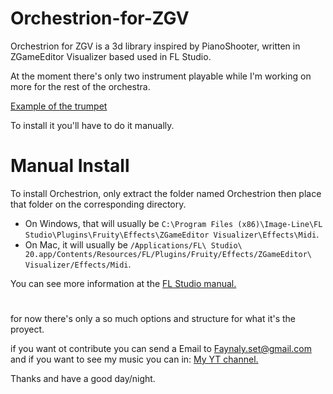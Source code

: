 # Orchestrion-for-ZGV
Orchestrion for ZGV is a 3d library inspired by PianoShooter, written in ZGameEditor Visualizer based used in FL Studio.

At the moment there's only two instrument playable
while I'm working on more for the rest of the orchestra.

[Example of the trumpet](https://www.youtube.com/watch?v=VA8eih0UYQQ "Example of the trumpet")

To install it you'll have to do it manually.

# Manual Install

To install Orchestrion, only extract the folder named Orchestrion then place that folder on the corresponding directory.

- On Windows, that will usually be `C:\Program Files (x86)\Image-Line\FL Studio\Plugins\Fruity\Effects\ZGameEditor Visualizer\Effects\Midi`.
- On Mac, it will usually be `/Applications/FL\ Studio\ 20.app/Contents/Resources/FL/Plugins/Fruity/Effects/ZGameEditor\ Visualizer/Effects/Midi`.

You can see more information at the [FL Studio manual.](https://www.image-line.com/fl-studio-learning/fl-studio-online-manual/html/plugins/ZGameEditor%20Visualizer.htm#ZGE_addfx "FL Studio manual.")
#
for now there's only a so much options and structure for what it's the proyect.

if you want ot contribute you can send a Email to Faynaly.set@gmail.com
and if you want to see my music you can in: [My YT channel.](https://www.youtube.com/c/FAYNALY "My YT channel.")

Thanks and have a good day/night.
